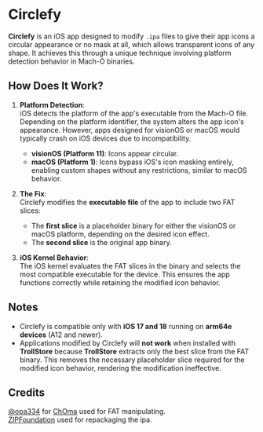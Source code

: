 # Circlefy  

**Circlefy** is an iOS app designed to modify `.ipa` files to give their app icons a circular appearance or no mask at all, which allows transparent icons of any shape. It achieves this through a unique technique involving platform detection behavior in Mach-O binaries.

## How Does It Work?  

1. **Platform Detection**:  
   iOS detects the platform of the app's executable from the Mach-O file. Depending on the platform identifier, the system alters the app icon's appearance. However, apps designed for visionOS or macOS would typically crash on iOS devices due to incompatibility.
   - **visionOS (Platform 11)**: Icons appear circular.  
   - **macOS (Platform 1)**: Icons bypass iOS's icon masking entirely, enabling custom shapes without any restrictions, similar to macOS behavior. 

2. **The Fix**:  
   Circlefy modifies the **executable file** of the app to include two FAT slices:  
   - The **first slice** is a placeholder binary for either the visionOS or macOS platform, depending on the desired icon effect.  
   - The **second slice** is the original app binary.  

3. **iOS Kernel Behavior**:  
   The iOS kernel evaluates the FAT slices in the binary and selects the most compatible executable for the device. This ensures the app functions correctly while retaining the modified icon behavior.  

## Notes  

- Circlefy is compatible only with **iOS 17 and 18** running on **arm64e devices** (A12 and newer).
- Applications modified by Circlefy will **not work** when installed with **TrollStore** because **TrollStore** extracts only the best slice from the FAT binary. This removes the necessary placeholder slice required for the modified icon behavior, rendering the modification ineffective.

## Credits  

[@opa334](https://github.com/opa334) for [ChOma](https://github.com/opa334/ChOma) used for FAT manipulating.  
[ZIPFoundation](https://github.com/weichsel/ZIPFoundation) used for repackaging the ipa.
